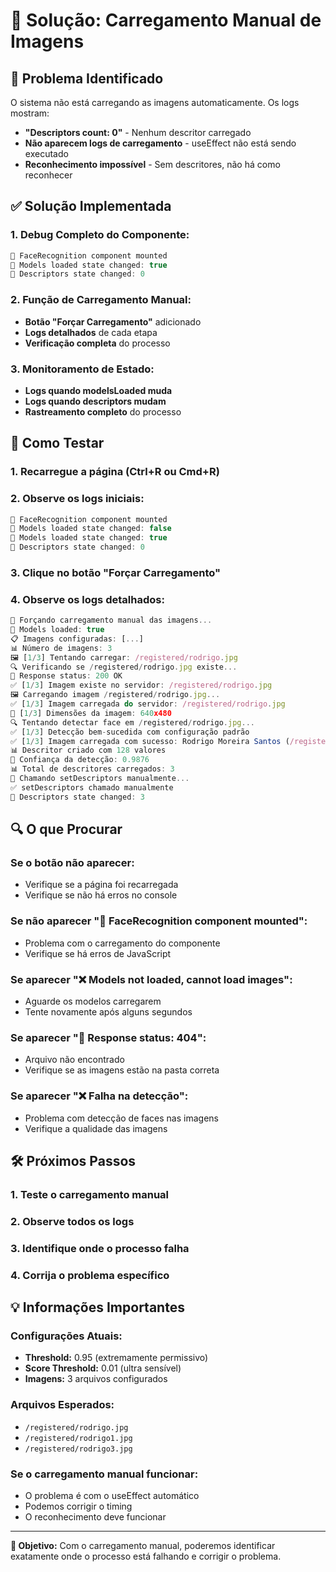 # 🔧 Solução: Carregamento Manual de Imagens

## 🚨 Problema Identificado

O sistema não está carregando as imagens automaticamente. Os logs mostram:

- **"Descriptors count: 0"** - Nenhum descritor carregado
- **Não aparecem logs de carregamento** - useEffect não está sendo executado
- **Reconhecimento impossível** - Sem descritores, não há como reconhecer

## ✅ Solução Implementada

### 1. **Debug Completo do Componente:**

```javascript
🚀 FaceRecognition component mounted
🔄 Models loaded state changed: true
🔄 Descriptors state changed: 0
```

### 2. **Função de Carregamento Manual:**

- **Botão "Forçar Carregamento"** adicionado
- **Logs detalhados** de cada etapa
- **Verificação completa** do processo

### 3. **Monitoramento de Estado:**

- **Logs quando modelsLoaded muda**
- **Logs quando descriptors mudam**
- **Rastreamento completo** do processo

## 🎯 Como Testar

### 1. **Recarregue a página** (Ctrl+R ou Cmd+R)

### 2. **Observe os logs iniciais:**

```javascript
🚀 FaceRecognition component mounted
🔄 Models loaded state changed: false
🔄 Models loaded state changed: true
🔄 Descriptors state changed: 0
```

### 3. **Clique no botão "Forçar Carregamento"**

### 4. **Observe os logs detalhados:**

```javascript
🔧 Forçando carregamento manual das imagens...
🤖 Models loaded: true
📋 Imagens configuradas: [...]
📊 Número de imagens: 3
🖼️ [1/3] Tentando carregar: /registered/rodrigo.jpg
🔍 Verificando se /registered/rodrigo.jpg existe...
📡 Response status: 200 OK
✅ [1/3] Imagem existe no servidor: /registered/rodrigo.jpg
🖼️ Carregando imagem /registered/rodrigo.jpg...
✅ [1/3] Imagem carregada do servidor: /registered/rodrigo.jpg
📐 [1/3] Dimensões da imagem: 640x480
🔍 Tentando detectar face em /registered/rodrigo.jpg...
✅ [1/3] Detecção bem-sucedida com configuração padrão
✅ [1/3] Imagem carregada com sucesso: Rodrigo Moreira Santos (/registered/rodrigo.jpg)
📊 Descritor criado com 128 valores
🎯 Confiança da detecção: 0.9876
📊 Total de descritores carregados: 3
🔄 Chamando setDescriptors manualmente...
✅ setDescriptors chamado manualmente
🔄 Descriptors state changed: 3
```

## 🔍 O que Procurar

### **Se o botão não aparecer:**

- Verifique se a página foi recarregada
- Verifique se não há erros no console

### **Se não aparecer "🚀 FaceRecognition component mounted":**

- Problema com o carregamento do componente
- Verifique se há erros de JavaScript

### **Se aparecer "❌ Models not loaded, cannot load images":**

- Aguarde os modelos carregarem
- Tente novamente após alguns segundos

### **Se aparecer "📡 Response status: 404":**

- Arquivo não encontrado
- Verifique se as imagens estão na pasta correta

### **Se aparecer "❌ Falha na detecção":**

- Problema com detecção de faces nas imagens
- Verifique a qualidade das imagens

## 🛠️ Próximos Passos

### 1. **Teste o carregamento manual**

### 2. **Observe todos os logs**

### 3. **Identifique onde o processo falha**

### 4. **Corrija o problema específico**

## 💡 Informações Importantes

### **Configurações Atuais:**

- **Threshold:** 0.95 (extremamente permissivo)
- **Score Threshold:** 0.01 (ultra sensível)
- **Imagens:** 3 arquivos configurados

### **Arquivos Esperados:**

- `/registered/rodrigo.jpg`
- `/registered/rodrigo1.jpg`
- `/registered/rodrigo3.jpg`

### **Se o carregamento manual funcionar:**

- O problema é com o useEffect automático
- Podemos corrigir o timing
- O reconhecimento deve funcionar

---

**🎯 Objetivo:** Com o carregamento manual, poderemos identificar exatamente onde o processo está falhando e corrigir o problema.
